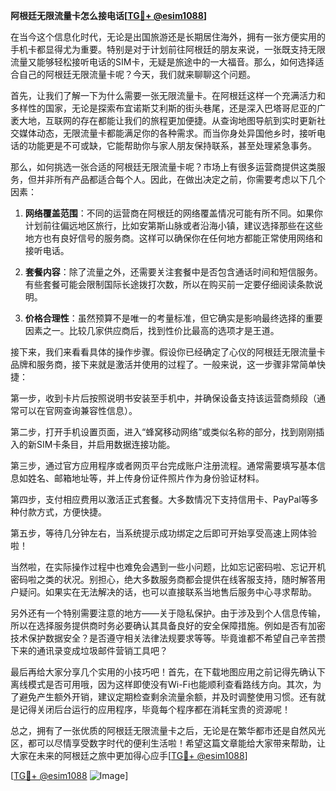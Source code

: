 **阿根廷无限流量卡怎么接电话[[TG💪+ @esim1088](https://t.me/s/esim1088)]**

在当今这个信息化时代，无论是出国旅游还是长期居住海外，拥有一张方便实用的手机卡都显得尤为重要。特别是对于计划前往阿根廷的朋友来说，一张既支持无限流量又能够轻松接听电话的SIM卡，无疑是旅途中的一大福音。那么，如何选择适合自己的阿根廷无限流量卡呢？今天，我们就来聊聊这个问题。

首先，让我们了解一下为什么需要一张无限流量卡。在阿根廷这样一个充满活力和多样性的国家，无论是探索布宜诺斯艾利斯的街头巷尾，还是深入巴塔哥尼亚的广袤大地，互联网的存在都能让我们的旅程更加便捷。从查询地图导航到实时更新社交媒体动态，无限流量卡都能满足你的各种需求。而当你身处异国他乡时，接听电话的功能更是不可或缺，它能帮助你与家人朋友保持联系，甚至处理紧急事务。

那么，如何挑选一张合适的阿根廷无限流量卡呢？市场上有很多运营商提供这类服务，但并非所有产品都适合每个人。因此，在做出决定之前，你需要考虑以下几个因素：

1. **网络覆盖范围**：不同的运营商在阿根廷的网络覆盖情况可能有所不同。如果你计划前往偏远地区旅行，比如安第斯山脉或者沿海小镇，建议选择那些在这些地方也有良好信号的服务商。这样可以确保你在任何地方都能正常使用网络和接听电话。

2. **套餐内容**：除了流量之外，还需要关注套餐中是否包含通话时间和短信服务。有些套餐可能会限制国际长途拨打次数，所以在购买前一定要仔细阅读条款说明。

3. **价格合理性**：虽然预算不是唯一的考量标准，但它确实是影响最终选择的重要因素之一。比较几家供应商后，找到性价比最高的选项才是王道。

接下来，我们来看看具体的操作步骤。假设你已经确定了心仪的阿根廷无限流量卡品牌和服务商，接下来就是激活并使用的过程了。一般来说，这一步骤非常简单快捷：

第一步，收到卡片后按照说明书安装至手机中，并确保设备支持该运营商频段（通常可以在官网查询兼容性信息）。

第二步，打开手机设置页面，进入“蜂窝移动网络”或类似名称的部分，找到刚刚插入的新SIM卡条目，并启用数据连接功能。

第三步，通过官方应用程序或者网页平台完成账户注册流程。通常需要填写基本信息如姓名、邮箱地址等，并上传身份证件照片作为身份验证材料。

第四步，支付相应费用以激活正式套餐。大多数情况下支持信用卡、PayPal等多种付款方式，方便快捷。

第五步，等待几分钟左右，当系统提示成功绑定之后即可开始享受高速上网体验啦！

当然啦，在实际操作过程中也难免会遇到一些小问题，比如忘记密码啦、忘记开机密码啦之类的状况。别担心，绝大多数服务商都会提供在线客服支持，随时解答用户疑问。如果实在无法解决的话，也可以直接联系当地售后服务中心寻求帮助。

另外还有一个特别需要注意的地方——关于隐私保护。由于涉及到个人信息传输，所以在选择服务提供商时务必要确认其具备良好的安全保障措施。例如是否有加密技术保护数据安全？是否遵守相关法律法规要求等等。毕竟谁都不希望自己辛苦攒下来的通讯录变成垃圾邮件营销工具吧？

最后再给大家分享几个实用的小技巧吧！首先，在下载地图应用之前记得先确认下离线模式是否可用哦，因为这样即使没有Wi-Fi也能顺利查看路线方向。其次，为了避免产生额外开销，建议定期检查剩余流量余额，并及时调整使用习惯。还有就是记得关闭后台运行的应用程序，毕竟每个程序都在消耗宝贵的资源呢！

总之，拥有了一张优质的阿根廷无限流量卡之后，无论是在繁华都市还是自然风光区，都可以尽情享受数字时代的便利生活啦！希望这篇文章能给大家带来帮助，让大家在未来的阿根廷之旅中更加得心应手[[TG💪+ @esim1088](https://t.me/s/esim1088)] 

[[TG💪+ @esim1088](https://t.me/s/esim1088) ![Image](https://i.postimg.cc/4NQfJmqS/Snipaste-2025-05-13-00-14-12.png)]